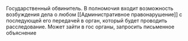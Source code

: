 Государственный обвинитель. В полномочия входит возможность возбуждения дела о любом [[Административное правонарушение]] с последующей его передачей в орган, который будет проводить расследование.
Может зайти в гос органы, запросить письменное объяснение